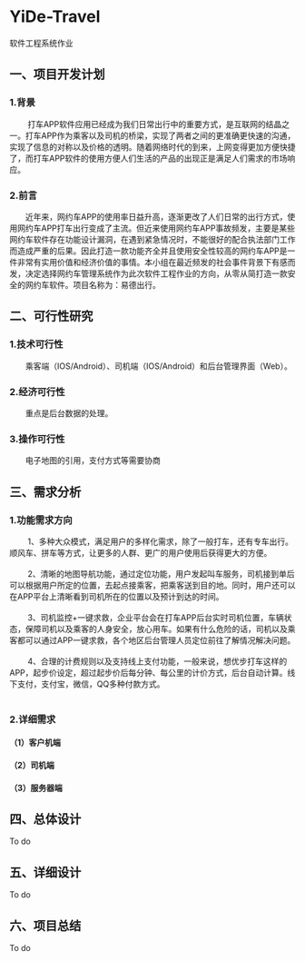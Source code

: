 # YiDe-Travel
软件工程系统作业
## 一、项目开发计划
### 1.背景
&emsp;&emsp;  打车APP软件应用已经成为我们日常出行中的重要方式，是互联网的结晶之一。打车APP作为乘客以及司机的桥梁，实现了两者之间的更准确更快速的沟通，实现了信息的对称以及价格的透明。随着网络时代的到来，上网变得更加方便快捷了，而打车APP软件的使用方便人们生活的产品的出现正是满足人们需求的市场响应。
### 2.前言
&emsp;&emsp;近年来，网约车APP的使用率日益升高，逐渐更改了人们日常的出行方式，使用网约车APP打车出行变成了主流。但近来使用网约车APP事故频发，主要是某些网约车软件存在功能设计漏洞，在遇到紧急情况时，不能很好的配合执法部门工作而造成严重的后果。因此打造一款功能齐全并且使用安全性较高的网约车APP是一件非常有实用价值和经济价值的事情。本小组在最近频发的社会事件背景下有感而发，决定选择网约车管理系统作为此次软件工程作业的方向，从零从简打造一款安全的网约车软件。项目名称为：易德出行。
## 二、可行性研究
### 1.技术可行性
&emsp;&emsp;乘客端（IOS/Android）、司机端（IOS/Android）和后台管理界面（Web）。
### 2.经济可行性
&emsp;&emsp;重点是后台数据的处理。
### 3.操作可行性
&emsp;&emsp;电子地图的引用，支付方式等需要协商
## 三、需求分析
### 1.功能需求方向
&emsp;&emsp; 1、多种大众模式，满足用户的多样化需求，除了一般打车，还有专车出行。顺风车、拼车等方式，让更多的人群、更广的用户使用后获得更大的方便。<br><br>
&emsp;&emsp; 2、清晰的地图导航功能，通过定位功能，用户发起叫车服务，司机接到单后可以根据用户所定的位置，去起点接乘客，把乘客送到目的地。同时，用户还可以在APP平台上清晰看到司机所在的位置以及预计到达的时间。<br><br>
&emsp;&emsp; 3、司机监控+一键求救，企业平台会在打车APP后台实时司机位置，车辆状态，保障司机以及乘客的人身安全，放心用车。如果有什么危险的话，司机以及乘客都可以通过APP一键求救，各个地区后台管理人员定位前往了解情况解决问题。<br><br>
&emsp;&emsp; 4、合理的计费规则以及支持线上支付功能，一般来说，想优步打车这样的APP，起步价设定，超过起步价后每分钟、每公里的计价方式，后台自动计算。线下支付，支付宝，微信，QQ多种付款方式。<br><br>
### 2.详细需求
#### （1）客户机端
#### （2）司机端
#### （3）服务器端
## 四、总体设计
To do
## 五、详细设计
To do
## 六、项目总结
To do

